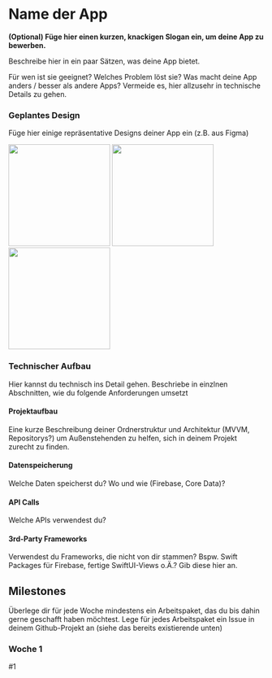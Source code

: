 # Name der App

**(Optional) Füge hier einen kurzen, knackigen Slogan ein, um deine App zu bewerben.**

Beschreibe hier in ein paar Sätzen, was deine App bietet.

Für wen ist sie geeignet? Welches Problem löst sie? Was macht deine App anders / besser als andere Apps?
Vermeide es, hier allzusehr in technische Details zu gehen.

### Geplantes Design
Füge hier einige repräsentative Designs deiner App ein (z.B. aus Figma)
<p>
  <img src="https://github.com/syntaxinstitut/iOS_Praxisprojekt_Template/assets/155458331/279f2688-e229-4390-ba37-71a4036086ac" width="200">
  <img src="https://github.com/syntaxinstitut/iOS_Praxisprojekt_Template/assets/155458331/279f2688-e229-4390-ba37-71a4036086ac" width="200">
  <img src="https://github.com/syntaxinstitut/iOS_Praxisprojekt_Template/assets/155458331/279f2688-e229-4390-ba37-71a4036086ac" width="200">
</p>

### Technischer Aufbau
Hier kannst du technisch ins Detail gehen. Beschriebe in einzlnen Abschnitten, wie du folgende Anforderungen umsetzt

#### Projektaufbau
Eine kurze Beschreibung deiner Ordnerstruktur und Architektur (MVVM, Repositorys?) um Außenstehenden zu helfen, sich in deinem Projekt zurecht zu finden.

#### Datenspeicherung
Welche Daten speicherst du? Wo und wie (Firebase, Core Data)?

#### API Calls
Welche APIs verwendest du?

#### 3rd-Party Frameworks
Verwendest du Frameworks, die nicht von dir stammen? Bspw. Swift Packages für Firebase, fertige SwiftUI-Views o.Ä.? Gib diese hier an.

## Milestones
Überlege dir für jede Woche mindestens ein Arbeitspaket, das du bis dahin gerne geschafft haben möchtest. Lege für jedes Arbeitspaket ein Issue in deinem Github-Projekt an (siehe das bereits existierende unten)
### Woche 1
 #1
